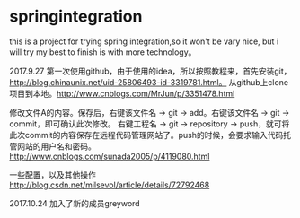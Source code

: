 # springintegration
this is a project for trying spring integration,so it won't be vary nice, but i will try my best to finish is with more technology。

2017.9.27
第一次使用github，由于使用的idea，所以按照教程来，首先安装git，http://blog.chinaunix.net/uid-25806493-id-3319781.html。
从github上clone项目到本地。http://www.cnblogs.com/MrJun/p/3351478.html

修改文件A的内容。保存后，右键该文件名 -> git -> add。右键该文件名 -> git -> commit，即可确认此次修改。
右键工程名 -> git -> repository -> push，就可将此次commit的内容保存在远程代码管理网站了。push的时候，会要求输入代码托管网站的用户名和密码。   http://www.cnblogs.com/sunada2005/p/4119080.html    

一些配置，以及其他操作   http://blog.csdn.net/milsevol/article/details/72792468

2017.10.24
加入了新的成员greyword
